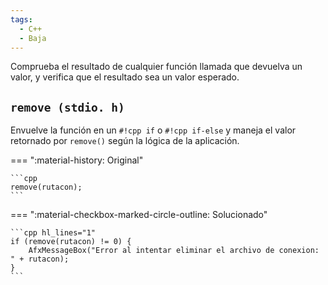 ```yaml
---
tags:
  - C++
  - Baja
---
```


Comprueba el resultado de cualquier función llamada que devuelva un valor, y verifica que el resultado sea un valor esperado.

## `remove (stdio. h)`

Envuelve la función en un `#!cpp if` o `#!cpp if-else` y maneja el valor retornado por `remove()` según la lógica de la
aplicación.

=== ":material-history: Original"

    ```cpp
    remove(rutacon);
    ```

=== ":material-checkbox-marked-circle-outline: Solucionado"

    ```cpp hl_lines="1"
    if (remove(rutacon) != 0) {
        AfxMessageBox("Error al intentar eliminar el archivo de conexion: " + rutacon);
    }
    ```
